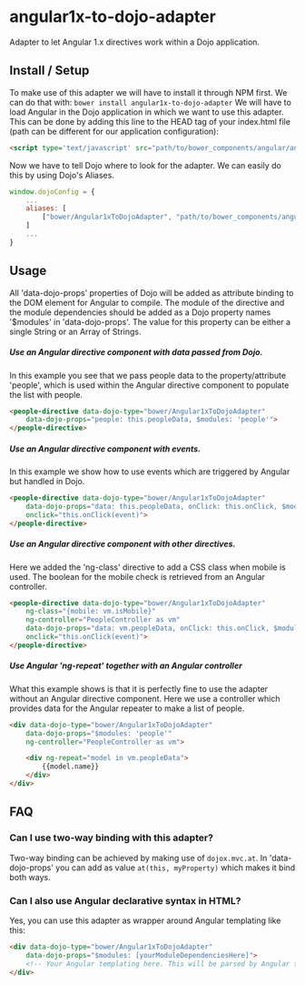 # angular1x-to-dojo-adapter
Adapter to let Angular 1.x directives work within a Dojo application.
## Install / Setup
To make use of this adapter we will have to install it through NPM first. We can do that with: ```bower install angular1x-to-dojo-adapter```
We will have to load Angular in the Dojo application in which we want to use this adapter. This can be done by adding this line to the HEAD tag of your index.html file (path can be different for our application configuration):
```html
<script type='text/javascript' src="path/to/bower_components/angular/angular.min.js.js"></script>
```
Now we have to tell Dojo where to look for the adapter. We can easily do this by using Dojo's Aliases.
```js
window.dojoConfig = {
    ...
    aliases: [
        ["bower/Angular1xToDojoAdapter", "path/to/bower_components/angular1x-to-dojo-adapter/dist/angular1x-to-dojo-adapter.min"]
    ]
    ...
}
```
## Usage
All 'data-dojo-props' properties of Dojo will be added as attribute binding to the DOM element for Angular to compile. The module of the directive and the module dependencies should be added as a Dojo property names '$modules' in 'data-dojo-props'. The value for this property can be either a single String or an Array of Strings.
##### Use an Angular directive component with data passed from Dojo.
In this example you see that we pass people data to the property/attribute 'people', which is used within the Angular directive component to populate the list with people.
```html
<people-directive data-dojo-type="bower/Angular1xToDojoAdapter"
	data-dojo-props="people: this.peopleData, $modules: 'people'">
</people-directive>
```
##### Use an Angular directive component with events.
In this example we show how to use events which are triggered by Angular but handled in Dojo.
```html
<people-directive data-dojo-type="bower/Angular1xToDojoAdapter"
	data-dojo-props="data: this.peopleData, onClick: this.onClick, $modules: 'people'"
	onclick="this.onClick(event)">
</people-directive>
```
##### Use an Angular directive component with other directives.
Here we added the 'ng-class' directive to add a CSS class when mobile is used. The boolean for the mobile check is retrieved from an Angular controller.
```html
<people-directive data-dojo-type="bower/Angular1xToDojoAdapter"
    ng-class="{mobile: vm.isMobile}"
    ng-controller="PeopleController as vm"
	data-dojo-props="data: vm.peopleData, onClick: this.onClick, $modules: 'people'"
	onclick="this.onClick(event)">
</people-directive>
```
##### Use Angular 'ng-repeat' together with an Angular controller
What this example shows is that it is perfectly fine to use the adapter without an Angular directive component. Here we use a controller which provides data for the Angular repeater to make a list of people.
```html
<div data-dojo-type="bower/Angular1xToDojoAdapter"
    data-dojo-props="$modules: 'people'"
    ng-controller="PeopleController as vm">

    <div ng-repeat="model in vm.peopleData">
        {{model.name}}
    </div>
</div>
```
## FAQ
### Can I use two-way binding with this adapter?
Two-way binding can be achieved by making use of ```dojox.mvc.at```. In 'data-dojo-props' you can add as value ```at(this, myProperty)``` which makes it bind both ways.
### Can I also use Angular declarative syntax in HTML?
Yes, you can use this adapter as wrapper around Angular templating like this:
```html
<div data-dojo-type="bower/Angular1xToDojoAdapter"
    data-dojo-props="$modules: [yourModuleDependenciesHere]">
    <!-- Your Angular templating here. This will be parsed by Angular together with the adapter node -->
</div>
```